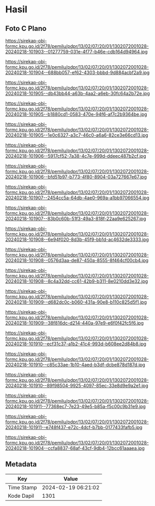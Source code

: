 # Hasil

## Foto C Plano

https://sirekap-obj-formc.kpu.go.id/2f78/pemilu/pdpr/13/02/07/20/01/1302072001028-20240218-101903--01277759-031e-4f77-b46e-cdb164d94964.jpg

https://sirekap-obj-formc.kpu.go.id/2f78/pemilu/pdpr/13/02/07/20/01/1302072001028-20240218-101904--688bb057-ef62-4303-bbbd-9d884acbf2a9.jpg

https://sirekap-obj-formc.kpu.go.id/2f78/pemilu/pdpr/13/02/07/20/01/1302072001028-20240218-101905--db43bb44-a63b-4aa2-a6eb-30fc64a2b72e.jpg

https://sirekap-obj-formc.kpu.go.id/2f78/pemilu/pdpr/13/02/07/20/01/1302072001028-20240218-101905--b1880cd1-0583-470e-94f6-af7c2b9364be.jpg

https://sirekap-obj-formc.kpu.go.id/2f78/pemilu/pdpr/13/02/07/20/01/1302072001028-20240218-101905--1e0c6327-a3c7-46c0-a6a6-82ce3e66cd13.jpg

https://sirekap-obj-formc.kpu.go.id/2f78/pemilu/pdpr/13/02/07/20/01/1302072001028-20240218-101906--5917cf52-7a38-4c7e-999d-ddeec487b2cf.jpg

https://sirekap-obj-formc.kpu.go.id/2f78/pemilu/pdpr/13/02/07/20/01/1302072001028-20240218-101906--bfd51b97-b773-4f80-8904-03a727667e67.jpg

https://sirekap-obj-formc.kpu.go.id/2f78/pemilu/pdpr/13/02/07/20/01/1302072001028-20240218-101907--2454cc5a-64db-4ae0-969a-a1bb97066554.jpg

https://sirekap-obj-formc.kpu.go.id/2f78/pemilu/pdpr/13/02/07/20/01/1302072001028-20240218-101907--83b0c60b-51f3-49a3-818f-22aa9e625267.jpg

https://sirekap-obj-formc.kpu.go.id/2f78/pemilu/pdpr/13/02/07/20/01/1302072001028-20240218-101908--6e94f020-8d3b-45f9-bb1d-ac4632de3333.jpg

https://sirekap-obj-formc.kpu.go.id/2f78/pemilu/pdpr/13/02/07/20/01/1302072001028-20240218-101908--0576d3aa-de87-450a-8555-8f464cf00cb4.jpg

https://sirekap-obj-formc.kpu.go.id/2f78/pemilu/pdpr/13/02/07/20/01/1302072001028-20240218-101908--8c4a32dd-cc61-42b9-b311-8e0210dd3e32.jpg

https://sirekap-obj-formc.kpu.go.id/2f78/pemilu/pdpr/13/02/07/20/01/1302072001028-20240218-101909--d682dc0c-b060-431a-90e8-b110c825d5f1.jpg

https://sirekap-obj-formc.kpu.go.id/2f78/pemilu/pdpr/13/02/07/20/01/1302072001028-20240218-101909--38f816dc-d214-440a-97e9-e6f0f42fc5f6.jpg

https://sirekap-obj-formc.kpu.go.id/2f78/pemilu/pdpr/13/02/07/20/01/1302072001028-20240218-101910--ecf31c37-a1b2-41c4-993d-b608ee2d84b8.jpg

https://sirekap-obj-formc.kpu.go.id/2f78/pemilu/pdpr/13/02/07/20/01/1302072001028-20240218-101910--c85c33ae-1b10-4aed-b3df-dcbe878d187d.jpg

https://sirekap-obj-formc.kpu.go.id/2f78/pemilu/pdpr/13/02/07/20/01/1302072001028-20240218-101910--89f98504-9925-4097-85ec-33e8d9e9a2e1.jpg

https://sirekap-obj-formc.kpu.go.id/2f78/pemilu/pdpr/13/02/07/20/01/1302072001028-20240218-101911--77368ec7-7e23-49e5-b85a-f5c00c9b31e9.jpg

https://sirekap-obj-formc.kpu.go.id/2f78/pemilu/pdpr/13/02/07/20/01/1302072001028-20240218-101911--e748f437-e72c-4dcf-b7bb-0177433fafb5.jpg

https://sirekap-obj-formc.kpu.go.id/2f78/pemilu/pdpr/13/02/07/20/01/1302072001028-20240218-101904--ccfa8837-68af-43cf-9db4-12bcc61aaaea.jpg


## Metadata

| Key        | Value               |
| ---------- | ------------------- |
| Time Stamp | 2024-02-19 06:21:02 |
| Kode Dapil | 1301                |



